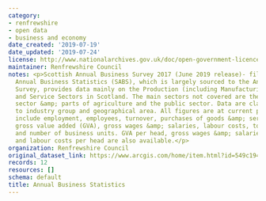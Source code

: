 ```yaml
---
category:
- renfrewshire
- open data
- business and economy
date_created: '2019-07-19'
date_updated: '2019-07-24'
license: http://www.nationalarchives.gov.uk/doc/open-government-licence/version/3/
maintainer: Renfrewshire Council
notes: <p>Scottish Annual Business Survey 2017 (June 2019 release)- filtered for Renfrewshire.Scottish
  Annual Business Statistics (SABS), which is largely sourced to the Annual Business
  Survey, provides data mainly on the Production (including Manufacturing), Construction
  and Service Sectors in Scotland. The main sectors not covered are the financial
  sector &amp; parts of agriculture and the public sector. Data are classified according
  to industry group and geographical area. All figures are at current prices.Variables
  include employment, employees, turnover, purchases of goods &amp; services, approximate
  gross value added (GVA), gross wages &amp; salaries, labour costs, total output
  and number of business units. GVA per head, gross wages &amp; salaries per head
  and labour costs per head are also available.</p>
organization: Renfrewshire Council
original_dataset_link: https://www.arcgis.com/home/item.html?id=549c194eaec6427cb9b93808d7a2afda
records: 12
resources: []
schema: default
title: Annual Business Statistics
---
```

